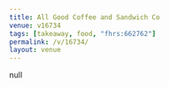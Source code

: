 ```yaml
---
title: All Good Coffee and Sandwich Co
venue: v16734
tags: [takeaway, food, "fhrs:662762"]
permalink: /v/16734/
layout: venue
---
```

null